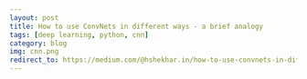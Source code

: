 ```yaml
---
layout: post
title: How to use ConvNets in different ways - a brief analogy
tags: [deep learning, python, cnn]
category: blog
img: cnn.png
redirect_to: https://medium.com/@hshekhar.in/how-to-use-convnets-in-different-ways-a-brief-analogy-1b69c3e88f3b
---
```

